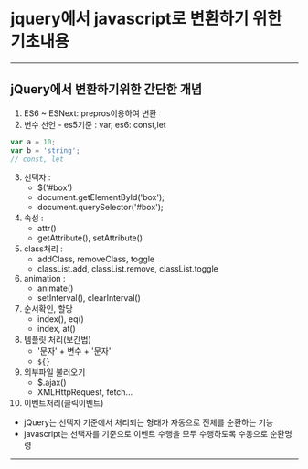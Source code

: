 # jquery에서 javascript로 변환하기 위한 기초내용

---
## jQuery에서 변환하기위한 간단한 개념

1. ES6 ~ ESNext: prepros이용하여 변환
2. 변수 선언 - es5기준 : var, es6: const,let
  ``` javascript
  var a = 10;
  var b = 'string'; 
  // const, let
  ```
3. 선택자 : 
   - $('#box')
   - document.getElementById('box');
   - document.querySelector('#box');
4. 속성 : 
   - attr()
   - getAttribute(), setAttribute()
5. class처리 : 
   - addClass, removeClass, toggle
   - classList.add, classList.remove, classList.toggle
6. animation :
   - animate()
   - setInterval(), clearInterval()
7. 순서확인, 할당 
   - index(), eq()
   - index, at()
8. 템플릿 처리(보간법)
   - '문자' + 변수 + '문자'
   - `${}`
9. 외부파일 불러오기
   - $.ajax()
   - XMLHttpRequest, fetch...
10. 이벤트처리(클릭이벤트)
   - jQuery는 선택자 기준에서 처리되는 형태가 자동으로 전체를 순환하는 기능
   - javascript는 선택자를 기준으로 이벤트 수행을 모두 수행하도록 수동으로 순환명령

---
